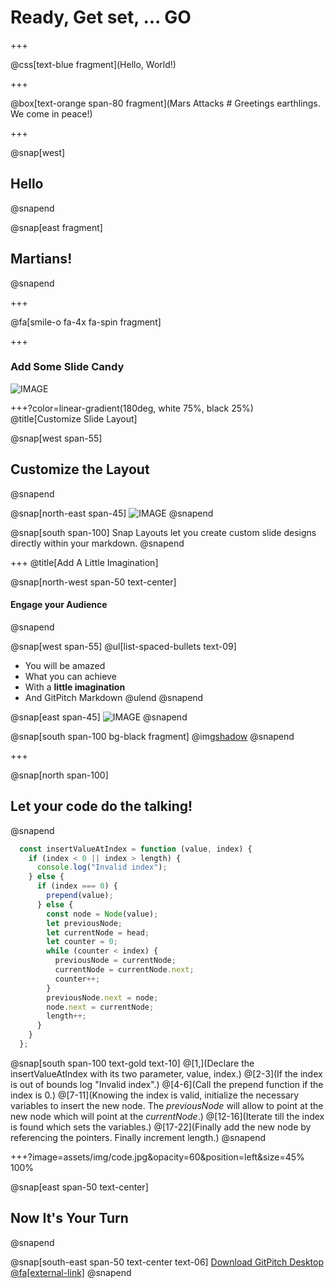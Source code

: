 # Ready, Get set, ... **GO**

+++

@css[text-blue fragment](Hello, World!)

+++

@box[text-orange span-80 fragment](Mars Attacks # Greetings earthlings. We come in peace!)

+++

@snap[west]
## Hello
@snapend

@snap[east fragment]
## Martians!
@snapend

+++

@fa[smile-o fa-4x fa-spin fragment]

+++

### Add Some Slide Candy

![IMAGE](assets/img/presentation.png)

+++?color=linear-gradient(180deg, white 75%, black 25%)
@title[Customize Slide Layout]

@snap[west span-55]
## Customize the Layout
@snapend

@snap[north-east span-45]
![IMAGE](assets/img/presentation.png)
@snapend

@snap[south span-100]
Snap Layouts let you create custom slide designs directly within your markdown.
@snapend

+++
@title[Add A Little Imagination]

@snap[north-west span-50 text-center]
#### Engage your Audience
@snapend

@snap[west span-55]
@ul[list-spaced-bullets text-09]
- You will be amazed
- What you can achieve
- With a **little imagination**
- And GitPitch Markdown
@ulend
@snapend

@snap[east span-45]
![IMAGE](assets/img/conference.png)
@snapend

@snap[south span-100 bg-black fragment]
@img[shadow](assets/img/conference.png)
@snapend

+++

@snap[north span-100]
## Let your code do the talking!
@snapend

```js text-06
  const insertValueAtIndex = function (value, index) {
    if (index < 0 || index > length) {
      console.log("Invalid index");
    } else {
      if (index === 0) {
        prepend(value);
      } else {
        const node = Node(value);
        let previousNode;
        let currentNode = head;
        let counter = 0;
        while (counter < index) {
          previousNode = currentNode;
          currentNode = currentNode.next;
          counter++;
        }
        previousNode.next = node;
        node.next = currentNode;
        length++;
      }
    }
  };
```

@snap[south span-100 text-gold text-10]
@[1,](Declare the insertValueAtIndex with its two parameter, value, index.)
@[2-3](If the index is out of bounds log "Invalid index".)
@[4-6](Call the prepend function if the index is 0.)
@[7-11](Knowing the index is valid, initialize the necessary variables to insert the new node. The *previousNode* will allow to point at the new node which will point at the *currentNode*.)
@[12-16](Iterate till the index is found which sets the variables.)
@[17-22](Finally add the new node by referencing the pointers. Finally increment length.)
@snapend

+++?image=assets/img/code.jpg&opacity=60&position=left&size=45% 100%

@snap[east span-50 text-center]
## Now It's **Your** Turn
@snapend

@snap[south-east span-50 text-center text-06]
[Download GitPitch Desktop @fa[external-link]](https://gitpitch.com/docs/getting-started/tutorial/)
@snapend

